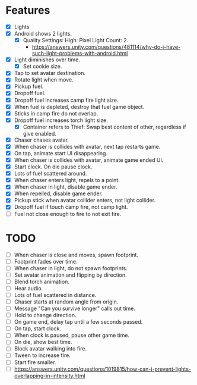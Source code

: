 # Features
- [x] Lights
- [x] Android shows 2 lights.
    - [x] Quality Settings: High: Pixel Light Count: 2.
        - <https://answers.unity.com/questions/481114/why-do-i-have-such-light-problems-with-android.html>
- [x] Light diminishes over time.
    - [x] Set cookie size.
- [x] Tap to set avatar destination.
- [x] Rotate light when move.
- [x] Pickup fuel.
- [x] Dropoff fuel.
- [x] Dropoff fuel increases camp fire light size.
- [x] When fuel is depleted, destroy that fuel game object.
- [x] Sticks in camp fire do not overlap.
- [x] Dropoff fuel increases torch light size.
    - [x] Container refers to Thief: Swap best content of other, regardless if give enabled.
- [x] Chaser chases avatar.
- [x] When chaser is collides with avatar, next tap restarts game.
- [x] On tap, animate start UI disappearing.
- [x] When chaser is collides with avatar, animate game ended UI.
- [x] Start clock. On die pause clock.
- [x] Lots of fuel scattered around.
- [x] When chaser enters light, repels to a point.
- [x] When chaser in light, disable game ender.
- [x] When repelled, disable game ender.
- [x] Pickup stick when avatar collider enters, not light collider.
- [x] Dropoff fuel if touch camp fire, not camp light.
- [ ] Fuel not close enough to fire to not exit fire.

# TODO

- [ ] When chaser is close and moves, spawn footprint.
- [ ] Footprint fades over time.
- [ ] When chaser in light, do not spawn footprints.
- [ ] Set avatar animation and flipping by direction.
- [ ] Blend torch animation.
- [ ] Hear audio.
- [ ] Lots of fuel scattered in distance.
- [ ] Chaser starts at random angle from origin.
- [ ] Message "Can you survive longer" calls out time.
- [ ] Hold to change direction.
- [ ] On game end, delay tap until a few seconds passed.
- [ ] On tap, start clock.
- [ ] When clock is paused, pause other game time.
- [ ] On die, show best time.
- [ ] Block avatar walking into fire.
- [ ] Tween to increase fire.
- [ ] Start fire smaller.
- [ ] <https://answers.unity.com/questions/1019815/how-can-i-prevent-lights-overlapping-in-intensity.html>
